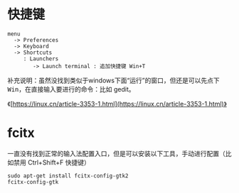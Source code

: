 # 快捷键

```
menu 
  -> Preferences
  -> Keyboard
  -> Shortcuts
     : Launchers
        -> Launch terminal : 追加快捷键 Win+T
```

补充说明：虽然没找到类似于windows下面“运行”的窗口，但还是可以先点下 <kbd>Win</kbd>，在直接输入要进行的命令：比如 gedit。


《[https://linux.cn/article-3353-1.html](https://linux.cn/article-3353-1.html)》


# fcitx
一直没有找到正常的输入法配置入口，但是可以安装以下工具，手动进行配置（比如禁用 Ctrl+Shift+F 快捷键）

```
sudo apt-get install fcitx-config-gtk2
fcitx-config-gtk
```